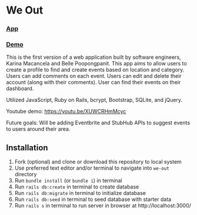 # We Out

### [App](http://we-out.herokuapp.com)
### [Demo](https://youtu.be/SgFyUfkfSFM)

This is the first version of a web application built by software engineers, Karina Macancela and Belle Poopongpanit. This app aims to allow users to create a profile to find and create events based on location and category. Users can add comments on each event. Users can edit and delete their account (along with their comments). User can find their events on their dashboard. 

Utilized JavaScript, Ruby on Rails, bcrypt, Bootstrap, SQLite, and jQuery. 

Youtube demo: https://youtu.be/XUWCRHmMcyc

Future goals: Will be adding Eventbrite and StubHub APIs to suggest events to users around their area.

## Installation
1) Fork (optional) and clone or download this repository to local system
2) Use preferred text editor and/or terminal to navigate into `we-out` directory
3) Run `bundle install` (or `bundle i`) in terminal
4) Run `rails db:create` in terminal to create database
5) Run `rails db:migrate` in terminal to initialize database
6) Run `rails db:seed` in terminal to seed database with starter data
7) Run `rails s` in terminal to run server in browser at http://localhost:3000/